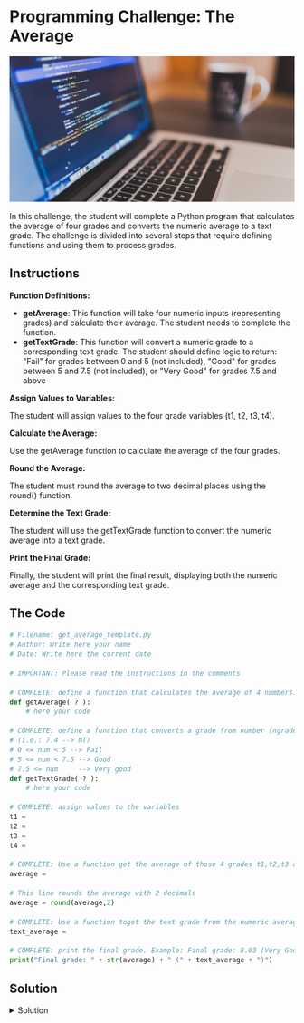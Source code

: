 # Programming Challenge: The Average

<img class="header" src="images/coding.jpg"/>

In this challenge, the student will complete a Python program that calculates the average of four grades and converts the numeric average to a text grade. The challenge is divided into several steps that require defining functions and using them to process grades.


## Instructions

**Function Definitions:**

* **getAverage**: This function will take four numeric inputs (representing grades) and calculate their average. The student needs to complete the function.
* **getTextGrade**: This function will convert a numeric grade to a corresponding text grade. The student should define logic to return: "Fail" for grades between 0 and 5 (not included), "Good" for grades between 5 and 7.5 (not included), or "Very Good" for grades 7.5 and above

**Assign Values to Variables:**

The student will assign values to the four grade variables (t1, t2, t3, t4).

**Calculate the Average:**

Use the getAverage function to calculate the average of the four grades.

**Round the Average:**

The student must round the average to two decimal places using the round() function.

**Determine the Text Grade:**

The student will use the getTextGrade function to convert the numeric average into a text grade.

**Print the Final Grade:**

Finally, the student will print the final result, displaying both the numeric average and the corresponding text grade.

## The Code

```python
# Filename: get_average_template.py
# Author: Write here your name
# Date: Write here the current date

# IMPORTANT: Please read the instructions in the comments

# COMPLETE: define a function that calculates the average of 4 numbers: x1, x2, x3, and x4
def getAverage( ? ):
    # here your code

# COMPLETE: define a function that converts a grade from number (ngrade) to text (tgrade)
# (i.e.: 7.4 --> NT)
# 0 <= num < 5 --> Fail
# 5 <= num < 7.5 --> Good
# 7.5 <= num     --> Very good
def getTextGrade( ? ):
    # here your code

# COMPLETE: assign values to the variables
t1 = 
t2 = 
t3 = 
t4 = 

# COMPLETE: Use a function get the average of those 4 grades t1,t2,t3 and t4
average = 

# This line rounds the average with 2 decimals
average = round(average,2)

# COMPLETE: Use a function toget the text grade from the numeric average
text_average = 

# COMPLETE: print the final grade. Example: Final grade: 8.03 (Very Good)
print("Final grade: " + str(average) + " (" + text_average + ")")
```

## Solution

<details><summary>Solution</summary>
```python
# Filename: get_average_template.py
# Author: Write here your name
# Date: Write here the current date

# IMPORTANT: Please read the instructions in the comments

# COMPLETE: define a function that calculates the average of 4 numbers: x1, x2, x3, and x4
def getAverage(x1, x2, x3, x4):
    # Calculate and return the average of the 4 numbers
    return (x1 + x2 + x3 + x4) / 4

# COMPLETE: define a function that converts a grade from number (ngrade) to text (tgrade) (i.e.: 7.4 --> NT)
# 0 <= num < 5 --> Fail
# 5 <= num < 7.5 --> Good
# 7.5 <= num     --> Very good
def getTextGrade(ngrade):
    # Convert numeric grade to text grade
    if 0 <= ngrade < 5:
        return "Fail"
    elif 5 <= ngrade < 7.5:
        return "Good"
    else:
        return "Very Good"

# COMPLETE: assign values to the variables
t1 = 6.8  # Example grade 1
t2 = 7.4  # Example grade 2
t3 = 5.5  # Example grade 3
t4 = 8.2  # Example grade 4

# COMPLETE: Use a function to get the average of those 4 grades t1,t2,t3 and t4
average = getAverage(t1, t2, t3, t4)

# This line rounds the average to 2 decimals
average = round(average, 2)

# COMPLETE: Use a function to get the text grade from the numeric average
text_average = getTextGrade(average)

# COMPLETE: print the final grade. Example: Final grade: 8.03 (Very Good)
print("Final grade: " + str(average) + " (" + text_average + ")")
```
</details>

<br/>